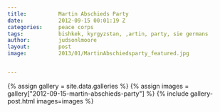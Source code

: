 ```yaml
---
title:			Martin Abschieds Party
date:			2012-09-15 00:01:19 Z
categories:		peace corps
tags:			bishkek, kyrgyzstan, ,artin, party, sie germans
author:			judsonlmoore
layout:			post
image:			2013/01/MartinAbschiedsparty_featured.jpg


---
```


{% assign gallery = site.data.galleries %}
{% assign images = gallery["2012-09-15-martin-abschieds-party"] %}
{% include gallery-post.html images=images %}
